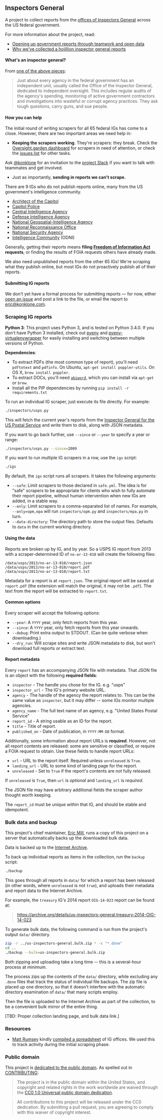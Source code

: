 ## Inspectors General

A project to collect reports from the [offices of Inspectors General](https://en.wikipedia.org/wiki/Office_of_the_Inspector_General) across the US federal government.

For more information about the project, read:

* [Opening up government reports through teamwork and open data](https://sunlightfoundation.com/blog/2014/11/07/opengov-voices-opening-up-government-reports-through-teamwork-and-open-data/)
* [Why we've collected a hojillion inspector general reports](http://sunlightfoundation.com/blog/2014/05/13/why-weve-collected-a-hojillion-inspector-general-reports/)


#### What's an inspector general?

From [one of the above pieces](https://sunlightfoundation.com/blog/2014/05/13/why-weve-collected-a-hojillion-inspector-general-reports/):

> Just about every agency in the federal government has an independent unit, usually called the Office of the Inspector General, dedicated to independent oversight. This includes regular audits of the agency's spending, monitoring of active government contractors and investigations into wasteful or corrupt agency practices. They ask tough questions, carry guns, and sue people.

#### How you can help

The initial round of writing scrapers for all 65 federal IGs has come to a close. However, there are two important areas we need help in:

* **Keeping the scrapers working**. They're scrapers: they break. Check the [Oversight.garden dashboard](https://oversight.garden/dashboard) for scrapers in need of attention, or check the [issues list](https://github.com/unitedstates/inspectors-general/issues) for other tasks.

Ask [@konklone](https://twitter.com/konklone) for an invitation to the [project Slack](https://oversight.slack.com) if you want to talk with teammates and get involved.

* Just as importantly, **sending in reports we can't scrape.**

There are 9 IGs who do not publish reports online, many from the US government's intelligence community.

* [Architect of the Capitol](http://www.aoc.gov/aoc/oig.cfm)
* [Capitol Police](http://www.uscapitolpolice.gov/oig.php)
* [Central Intelligence Agency](https://www.cia.gov/offices-of-cia/inspector-general)
* [Defense Intelligence Agency](http://www.dia.mil/About/OfficeoftheInspectorGeneral.aspx)
* [National Geospatial-Intelligence Agency](https://www.nga.mil/About/Pages/InspectorGeneral.aspx)
* [National Reconnaissance Office](http://www.nro.gov/offices/oig/cd.html)
* [National Security Agency](http://www.nsa.gov/about/oig/index.shtml)
* [Intelligence Community](http://www.dni.gov/index.php/about/organization/office-of-the-intelligence-community-inspector-general-who-we-are) (ODNI)

Generally, getting their reports means **filing [Freedom of Information Act](https://en.wikipedia.org/wiki/Freedom_of_Information_Act_(United_States)) requests**, or finding the results of FOIA requests others have already made.

We also need unpublished reports from the other 65 IGs! We're scraping what they publish online, but most IGs do not proactively publish all of their reports.

#### Submitting IG reports

We don't yet have a formal process for submitting reports &mdash; for now, either [open an issue](https://github.com/unitedstates/inspectors-general/issues/new) and post a link to the file, or email the report to [eric@konklone.com](mailto:eric@konklone.com).

### Scraping IG reports

**Python 3**: This project uses Python 3, and is tested on Python 3.4.0. If you don't have Python 3 installed, check out [pyenv](https://github.com/yyuu/pyenv) and [pyenv-virtualenvwrapper](https://github.com/yyuu/pyenv-virtualenvwrapper) for easily installing and switching between multiple versions of Python.

**Dependencies**:

* To extract PDFs (the most common type of report), you'll need `pdftotext` and `pdfinfo`. On Ubuntu, `apt-get install poppler-utils`. On OS X, `brew install poppler`.
* To extract DOCs, you'll need [`abiword`](http://www.abisource.com/), which you can install via `apt-get` or `brew`.
* Install all the PIP dependencies by running `pip install -r requirements.txt`

To run an individual IG scraper, just execute its file directly. For example:

```bash
./inspectors/usps.py
```

This will fetch the current year's reports from the [Inspector General for the US Postal Service](https://uspsoig.gov) and write them to disk, along with JSON metadata.

If you want to go back further, use `--since` or `--year` to specify a year or range:

```bash
./inspectors/usps.py --since=2009
```

If you want to run multiple IG scrapers in a row, use the `igs` script:

```bash
./igs
```

By default, the `igs` script runs all scrapers. It takes the following arguments:

* `--safe`: Limit scrapers to those declared in `safe.yml`. The idea is for "safe" scrapers to be appropriate for clients who wish to fully automate their report pipeline, without human intervention when new IGs are added, in a stable way.
* `--only`: Limit scrapers to a comma-separated list of names. For example, `--only=opm,epa` will run `inspectors/opm.py` and `inspectors/epa.py` in turn.
* `--data-directory`: The directory path to store the output files. Defaults to `data` in the current working directory.

#### Using the data

Reports are broken up by IG, and by year. So a USPS IG report from 2013 with a scraper-determined ID of `no-ar-13-010` will create the following files:

```
/data/usps/2013/no-ar-13-010/report.json
/data/usps/2013/no-ar-13-010/report.pdf
/data/usps/2013/no-ar-13-010/report.txt
```

Metadata for a report is at `report.json`. The original report will be saved at `report.pdf` (the extension will match the original, it may not be `.pdf`). The text from the report will be extracted to `report.txt`.

#### Common options

Every scraper will accept the following options:

* `--year`: A `YYYY` year, only fetch reports from this year.
* `--since`: A `YYYY` year, only fetch reports from this year onwards.
* `--debug`: Print extra output to STDOUT. (Can be quite verbose when downloading.)
* `--dry_run`: Will scrape sites and write JSON metadata to disk, but won't download full reports or extract text.


#### Report metadata

Every `report` has an accompanying JSON file with metadata. That JSON file is an object with the following **required fields**:

* `inspector` - The handle you chose for the IG. e.g. "usps"
* `inspector_url` - The IG's primary website URL.
* `agency` - The handle of the agency the report relates to. This can be the same value as `inspector`, but it may differ -- some IGs monitor multiple agencies.
* `agency_name` - The full text name of an agency, e.g. "United States Postal Service"
* `report_id` - A string usable as an ID for the report.
* `title` - Title of report.
* `published_on` - Date of publication, in `YYYY-MM-DD` format.

Additionally, some information about report URLs is **required**. However, not all report contents are released: some are sensitive or classified, or require a FOIA request to obtain. Use these fields to handle report URLs:

* `url` - URL to the report itself. Required unless `unreleased` is `True`.
* `landing_url` - URL to some kind of landing page for the report.
* `unreleased` - Set to `True` if the report's contents are not fully released.

If `unreleased` is `True`, then `url` is *optional* and `landing_url` is *required*.

The JSON file may have arbitrary additional fields the scraper author thought worth keeping.

The `report_id` must be unique within that IG, and should be stable and idempotent.

### Bulk data and backup

This project's chief maintainer, [Eric Mill](https://twitter.com/konklone), runs a copy of this project on a server that automatically backs up the downloaded bulk data.

Data is backed up to the [Internet Archive](https://archive.org).

To back up individual reports as items in the collection, run the `backup` script:

```bash
./backup
```

This goes through all reports in `data/` for which a report has been released (in other words, where `unreleased` is not `true`), and uploads their metadata and report data to the Internet Archive.

For example, the `treasury` IG's 2014 report `OIG-14-023` report can be found at:

> https://archive.org/details/us-inspectors-general.treasury-2014-OIG-14-023

To generate bulk data, the following command is run from the project's output `data/` directory.

```bash
zip -r ../us-inspectors-general.bulk.zip * -x "*.done"
cd ..
./backup --bulk=us-inspectors-general.bulk.zip
```

Both zipping and uploading take a long time -- this is a several-hour process at minimum.

The process zips up the contents of the  `data/` directory, while excluding any `.done` files that track the status of individual file backups. The zip file is placed up one directory, so that it doesn't interfere with the automatic directory examination of `data/` that many scripts employ.

Then the file is uploaded to the Internet Archive as part of the collection, to be a convenient bulk mirror of the entire thing.

[TBD: Proper collection landing page, and bulk data link.]

### Resources

* [Matt Rumsey](https://twitter.com/mattrumsey) kindly [compiled a spreadsheet](https://docs.google.com/spreadsheet/ccc?key=0AoQuErjcV2a0dF9jUjRSczQ5WEVqd3RoS3dtLTdGQnc&usp=sharing) of IG offices. We used this to track activity during the initial scraping phase.

### Public domain

This project is [dedicated to the public domain](LICENSE). As spelled out in [CONTRIBUTING](CONTRIBUTING.md):

> The project is in the public domain within the United States, and copyright and related rights in the work worldwide are waived through the [CC0 1.0 Universal public domain dedication](https://creativecommons.org/publicdomain/zero/1.0/).

> All contributions to this project will be released under the CC0 dedication. By submitting a pull request, you are agreeing to comply with this waiver of copyright interest.
